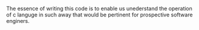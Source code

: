 The essence of writing this code is to enable us unederstand the  operation of 
c languge in such away that would be pertinent for prospective software enginers.
